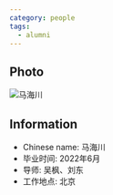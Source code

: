 ```yaml
---
category: people
tags:
  - alumni
---
```


## Photo

![马海川](https://user-images.githubusercontent.com/116997215/201503038-61470640-1ae5-472b-b320-4439e3154192.jpg)

## Information

- Chinese name: 马海川
- 毕业时间: 2022年6月
- 导师: 吴枫、刘东
- 工作地点: 北京
